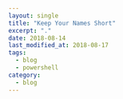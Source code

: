 ```yaml
---
layout: single
title: "Keep Your Names Short"
excerpt: "."
date: 2018-08-14
last_modified_at: 2018-08-17
tags:
  - blog
  - powershell
category:
  - blog
---
```


